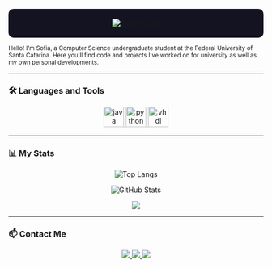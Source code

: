 <p align="center" style="background-color: #141321; padding: 20px; border-radius: 10px;">
  <img src="https://readme-typing-svg.herokuapp.com?font=Courier+New&size=24&pause=1000&color=FF79C6&center=true&vCenter=true&width=435&lines=Hello%2C+World!+🌍" alt="Typing SVG" />
</p>


<sub>Hello! I'm Sofia, a Computer Science undergraduate student at the Federal University of Santa Catarina. Here you'll find code and projects I've worked on for university as well as my own personal developments.

---

### 🛠️ Languages and Tools

<p align="center">
  <a href="https://www.java.com" target="_blank">
    <img src="https://cdn.jsdelivr.net/gh/devicons/devicon/icons/java/java-original.svg" alt="java" width="40" height="40"/>
  </a>
  <a href="https://www.python.org" target="_blank">
    <img src="https://cdn.jsdelivr.net/gh/devicons/devicon/icons/python/python-original.svg" alt="python" width="40" height="40"/>
  </a>
  <a href="https://en.wikipedia.org/wiki/VHDL" target="_blank">
    <img src="https://img.icons8.com/external-outline-juicy-fish/60/ffffff/chip.png" alt="vhdl" width="40" height="40"/>
  </a>
</p>

---

### 📊 My Stats

<p align="center">
  <img src="https://github-readme-stats.vercel.app/api/top-langs/?username=sofiagazolla&layout=compact&theme=radical" alt="Top Langs"/>
</p>

<p align="center">
  <img src="https://github-readme-stats.vercel.app/api?username=sofiagazolla&show_icons=true&theme=radical" alt="GitHub Stats"/>
</p>

<p align="center">
  <img src="https://github-profile-summary-cards.vercel.app/api/cards/profile-details?username=sofiagazolla&theme=radical" />
</p>


---

### 📫 Contact Me

<p align="center">
  <a href="https://www.instagram.com/sofi.gazolla/" target="_blank">
    <img src="https://img.shields.io/badge/-Instagram-%23E4405F?style=for-the-badge&logo=instagram&logoColor=white">
  </a>
  <a href="mailto:sofgazolla@gmail.com" target="_blank">
    <img src="https://img.shields.io/badge/-Gmail-%23333?style=for-the-badge&logo=gmail&logoColor=white">
  </a>
  <a href="https://www.linkedin.com/in/sofia-gazolla-da-costa-silva-79b4202a4/" target="_blank">
    <img src="https://img.shields.io/badge/-LinkedIn-%230077B5?style=for-the-badge&logo=linkedin&logoColor=white">
  </a>
</p>

